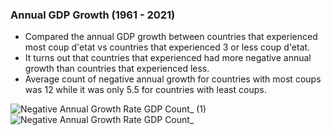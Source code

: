 ### Annual GDP Growth (1961 - 2021)
* Compared the annual GDP growth between countries that experienced most coup d'etat vs countries that experienced 3 or less coup d'etat. 
* It turns out that countries that experienced had more negative annual growth than countries that experienced less.
* Average count of negative annual growth for countries with most coups was 12 while it was only 5.5 for countries with least coups.

![Negative Annual Growth Rate GDP Count_ (1)](https://user-images.githubusercontent.com/31752682/202516795-41a0e2ee-707f-40e1-905a-d789da567b97.png)
![Negative Annual Growth Rate GDP Count_](https://user-images.githubusercontent.com/31752682/202516804-23f3d3fc-64c7-47e3-8771-4d817e96cd3b.png)
